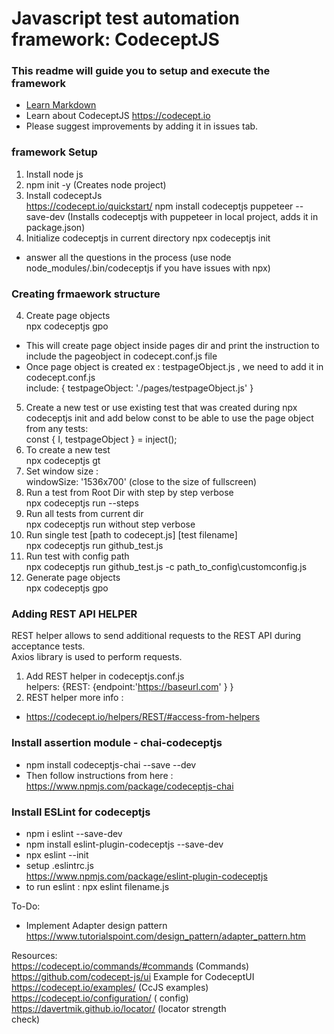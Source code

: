 # Javascript test automation framework: CodeceptJS  #

### This readme will guide you to setup and execute the framework

* [Learn Markdown](https://bitbucket.org/tutorials/markdowndemo)
* Learn about CodeceptJS https://codecept.io
* Please suggest improvements by adding it in issues tab.

### framework Setup 
1. Install node js
2. npm init -y (Creates node project)
3. Install codeceptJs<br/>
https://codecept.io/quickstart/
npm install codeceptjs puppeteer --save-dev (Installs codeceptjs with puppeteer in local project, adds it in package.json)
3. Initialize codeceptjs in current directory
npx codeceptjs init
- answer all the questions in the process
(use node node_modules/.bin/codeceptjs if you have issues with npx)

### Creating frmaework structure 
4. Create page objects<br/>
npx codeceptjs gpo
- This will create page object inside pages dir and print the instruction to include the pageobject in codecept.conf.js file
- Once page object is created ex : testpageObject.js , we need to add it in codecept.conf.js<br/>
include: {
    testpageObject: './pages/testpageObject.js'
  }
5. Create a new test or use existing test that was created during npx codeceptjs init and add below const to be able to use the page object from any tests:<br/>
const { I, testpageObject } = inject();
6. To create a new test<br/>
npx codeceptjs gt
7. Set window size : <br/>
windowSize: '1536x700' (close to the size of fullscreen)
8. Run a test from Root Dir with step by step verbose<br/>
npx codeceptjs run --steps
9. Run all tests from current dir<br/> 
npx codeceptjs run without step verbose
10. Run single test [path to codecept.js] [test filename]<br/>
npx codeceptjs run github_test.js
11. Run test with config path<br/>
npx codeceptjs run github_test.js -c path_to_config\customconfig.js
12. Generate page objects<br/>
npx codeceptjs gpo

### Adding REST API HELPER 
REST helper allows to send additional requests to the REST API during acceptance tests.<br/> Axios library is used to perform requests. <br/>
1. Add REST helper in codeceptjs.conf.js <br/>
helpers: {REST: {endpoint:'https://baseurl.com' } }
2. REST helper more info :<br/>
- https://codecept.io/helpers/REST/#access-from-helpers


### Install assertion module - chai-codeceptjs
- npm install codeceptjs-chai --save --dev
- Then follow instructions from here :<br/>
https://www.npmjs.com/package/codeceptjs-chai

### Install ESLint for codeceptjs
- npm i eslint --save-dev
- npm install eslint-plugin-codeceptjs --save-dev
- npx eslint --init
- setup  .eslintrc.js<br/>
  https://www.npmjs.com/package/eslint-plugin-codeceptjs
- to run eslint : npx eslint filename.js

To-Do:
- Implement Adapter design pattern
https://www.tutorialspoint.com/design_pattern/adapter_pattern.htm


Resources:<br/>
https://codecept.io/commands/#commands (Commands)<br/>
https://github.com/codecept-js/ui Example for CodeceptUI <br/>
https://codecept.io/examples/ (CcJS examples)<br/>
https://codecept.io/configuration/ ( config)<br/>
https://davertmik.github.io/locator/ (locator strength <br/>check)
